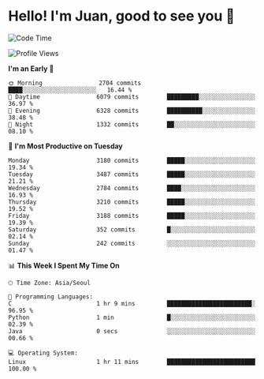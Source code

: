 # Hello! I'm Juan, good to see you 👋

<!--
**Y-k-Y/Y-k-Y** is a ✨ _special_ ✨ repository because its `README.md` (this file) appears on your GitHub profile.

Here are some ideas to get you started:

- 🔭 I’m currently working on ...
- 🌱 I’m currently learning ...
- 👯 I’m looking to collaborate on ...
- 🤔 I’m looking for help with ...
- 💬 Ask me about ...
- 📫 How to reach me: ...
- 😄 Pronouns: ...
- ⚡ Fun fact: ...
-->
<!--
![Profile views](https://gpvc.arturio.dev/Y-k-Y)

[![Omid Nikrah StackOverflow](https://github-readme-stackoverflow.vercel.app/?userID=9517076)](https://stackoverflow.com/users/9517076/i-have-10-fingers)
-->

<!--START_SECTION:waka-->
![Code Time](http://img.shields.io/badge/Code%20Time-1%2C750%20hrs%2023%20mins-blue)

![Profile Views](http://img.shields.io/badge/Profile%20Views-0-blue)

**I'm an Early 🐤** 

```text
🌞 Morning                2704 commits        ████░░░░░░░░░░░░░░░░░░░░░   16.44 % 
🌆 Daytime                6079 commits        █████████░░░░░░░░░░░░░░░░   36.97 % 
🌃 Evening                6328 commits        ██████████░░░░░░░░░░░░░░░   38.48 % 
🌙 Night                  1332 commits        ██░░░░░░░░░░░░░░░░░░░░░░░   08.10 % 
```
📅 **I'm Most Productive on Tuesday** 

```text
Monday                   3180 commits        █████░░░░░░░░░░░░░░░░░░░░   19.34 % 
Tuesday                  3487 commits        █████░░░░░░░░░░░░░░░░░░░░   21.21 % 
Wednesday                2784 commits        ████░░░░░░░░░░░░░░░░░░░░░   16.93 % 
Thursday                 3210 commits        █████░░░░░░░░░░░░░░░░░░░░   19.52 % 
Friday                   3188 commits        █████░░░░░░░░░░░░░░░░░░░░   19.39 % 
Saturday                 352 commits         █░░░░░░░░░░░░░░░░░░░░░░░░   02.14 % 
Sunday                   242 commits         ░░░░░░░░░░░░░░░░░░░░░░░░░   01.47 % 
```


📊 **This Week I Spent My Time On** 

```text
🕑︎ Time Zone: Asia/Seoul

💬 Programming Languages: 
C                        1 hr 9 mins         ████████████████████████░   96.95 % 
Python                   1 min               █░░░░░░░░░░░░░░░░░░░░░░░░   02.39 % 
Java                     0 secs              ░░░░░░░░░░░░░░░░░░░░░░░░░   00.66 % 

💻 Operating System: 
Linux                    1 hr 11 mins        █████████████████████████   100.00 % 
```


<!--END_SECTION:waka-->
